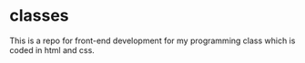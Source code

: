 # classes
This is a repo for front-end development for my programming class which is coded in html and css.
